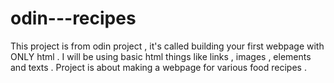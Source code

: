 # odin---recipes

This project is from odin project , it's called building your first webpage with ONLY html . I will be using basic html things like links , images , elements and texts . Project is about making a webpage for various food recipes .
